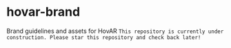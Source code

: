 # hovar-brand
Brand guidelines and assets for HovAR
`This repository is currently under construction. Please star this repository and check back later!`
